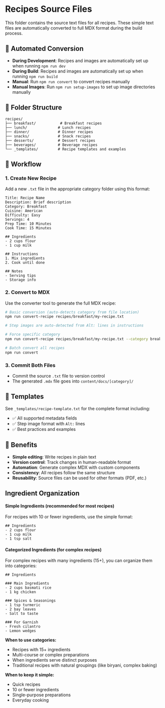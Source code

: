 # Recipes Source Files

This folder contains the source text files for all recipes. These simple text files are automatically converted to full MDX format during the build process.

## 🚀 Automated Conversion

- **During Development**: Recipes and images are automatically set up when running `npm run dev`
- **During Build**: Recipes and images are automatically set up when running `npm run build`
- **Manual**: Run `npm run convert` to convert recipes manually
- **Manual Images**: Run `npm run setup-images` to set up image directories manually

## 📁 Folder Structure

```
recipes/
├── breakfast/           # Breakfast recipes
├── lunch/              # Lunch recipes  
├── dinner/             # Dinner recipes
├── snacks/             # Snack recipes
├── desserts/           # Dessert recipes
├── beverages/          # Beverage recipes
└── _templates/         # Recipe templates and examples
```

## 🚀 Workflow

### 1. **Create New Recipe**
Add a new `.txt` file in the appropriate category folder using this format:

```
Title: Recipe Name
Description: Brief description
Category: Breakfast
Cuisine: American
Difficulty: Easy
Servings: 4
Prep Time: 10 Minutes
Cook Time: 15 Minutes

## Ingredients
- 2 cups flour
- 1 cup milk

## Instructions
1. Mix ingredients
2. Cook until done

## Notes
- Serving tips
- Storage info
```

### 2. **Convert to MDX**
Use the converter tool to generate the full MDX recipe:

```bash
# Basic conversion (auto-detects category from file location)
npm run convert-recipe recipes/breakfast/my-recipe.txt

# Step images are auto-detected from Alt: lines in instructions

# Force specific category
npm run convert-recipe recipes/breakfast/my-recipe.txt --category breakfast

# Batch convert all recipes
npm run convert
```

### 3. **Commit Both Files**
- Commit the source `.txt` file to version control
- The generated `.mdx` file goes into `content/docs/[category]/`

## 📝 Templates

See `_templates/recipe-template.txt` for the complete format including:
- ✅ All supported metadata fields
- ✅ Step image format with `Alt:` lines
- ✅ Best practices and examples

## 🔄 Benefits

- **Simple editing**: Write recipes in plain text
- **Version control**: Track changes in human-readable format
- **Automation**: Generate complex MDX with custom components
- **Consistency**: All recipes follow the same structure
- **Reusability**: Source files can be used for other formats (PDF, etc.)

## Ingredient Organization

#### Simple Ingredients (recommended for most recipes)
For recipes with 10 or fewer ingredients, use the simple format:

```
## Ingredients
- 2 cups flour
- 1 cup milk
- 1 tsp salt
```

#### Categorized Ingredients (for complex recipes)
For complex recipes with many ingredients (15+), you can organize them into categories:

```
## Ingredients

### Main Ingredients
- 2 cups basmati rice
- 1 kg chicken

### Spices & Seasonings
- 1 tsp turmeric
- 2 bay leaves
- Salt to taste

### For Garnish
- Fresh cilantro
- Lemon wedges
```

**When to use categories:**
- Recipes with 15+ ingredients
- Multi-course or complex preparations
- When ingredients serve distinct purposes
- Traditional recipes with natural groupings (like biryani, complex baking)

**When to keep it simple:**
- Quick recipes
- 10 or fewer ingredients
- Single-purpose preparations
- Everyday cooking
